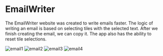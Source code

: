 # EmailWriter
The EmailWriter website was created to write emails faster. The logic of writing an email is based on selecting tiles with the selected text.
After we finish creating the email, we can copy it. The app also has the ability to reset tile selections.

![email1](https://user-images.githubusercontent.com/92488579/232861875-9cedbbbb-1fe8-42c0-97e8-9cb5acd9f5b9.png)
![email2](https://user-images.githubusercontent.com/92488579/232861882-964e0b0c-04fc-4bc2-89cf-412f4423866e.png)
![email3](https://user-images.githubusercontent.com/92488579/232861884-598b5549-7846-4ecd-b47a-00aa192de082.png)
![email4](https://user-images.githubusercontent.com/92488579/232861887-871a88fc-662d-4b22-b60b-bcddf2ab1ae3.png)
